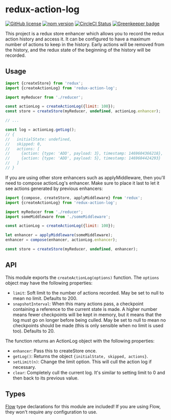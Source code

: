 # redux-action-log

[![GitHub license](https://img.shields.io/badge/license-MIT-blue.svg)](https://github.com/Macil/redux-action-log/blob/master/LICENSE.txt) [![npm version](https://img.shields.io/npm/v/redux-action-log.svg?style=flat)](https://www.npmjs.com/package/redux-action-log) [![CircleCI Status](https://circleci.com/gh/Macil/redux-action-log.svg?style=shield)](https://circleci.com/gh/Macil/redux-action-log) [![Greenkeeper badge](https://badges.greenkeeper.io/Macil/redux-action-log.svg)](https://greenkeeper.io/)

This project is a redux store enhancer which allows you to record the redux
action history and access it. It can be configured to have a maximum number of
actions to keep in the history. Early actions will be removed from the history,
and the redux state of the beginning of the history will be recorded.

## Usage

```js
import {createStore} from 'redux';
import {createActionLog} from 'redux-action-log';

import myReducer from './reducer';

const actionLog = createActionLog({limit: 100});
const store = createStore(myReducer, undefined, actionLog.enhancer);

// ...

const log = actionLog.getLog();
// {
//   initialState: undefined,
//   skipped: 0,
//   actions: [
//     {action: {type: 'ADD', payload: 3}, timestamp: 1469604366218},
//     {action: {type: 'ADD', payload: 5}, timestamp: 1469604424293}
//   ]
// }
```

If you are using other store enhancers such as applyMiddleware, then you'll
need to compose actionLog's enhancer. Make sure to place it last to let it see
actions generated by previous enhancers:

```js
import {compose, createStore, applyMiddleware} from 'redux';
import {createActionLog} from 'redux-action-log';

import myReducer from './reducer';
import someMiddleware from './someMiddleware';

const actionLog = createActionLog({limit: 100});

let enhancer = applyMiddleware(someMiddleware);
enhancer = compose(enhancer, actionLog.enhancer);

const store = createStore(myReducer, undefined, enhancer);
```

## API

This module exports the `createActionLog(options)` function. The `options`
object may have the following properties:
* `limit`: Soft limit to the number of actions recorded. May be set to null to
 mean no limit. Defaults to 200.
* `snapshotInterval`: When this many actions pass, a checkpoint containing a
 reference to the current state is made. A higher number means fewer
 checkpoints will be kept in memory, but it means that the log must go on
 longer before being culled. May be set to null to mean no checkpoints should
 be made (this is only sensible when no limit is used too). Defaults to 20.

The function returns an ActionLog object with the following properties:
* `enhancer`: Pass this to createStore once.
* `getLog()`: Returns the object `{initialState, skipped, actions}`.
* `setLimit(n)`: Change the limit option. This will cull the action log if
 necessary.
* `clear`: Completely cull the current log. It's similar to setting limit to 0
 and then back to its previous value.

## Types

[Flow](https://flowtype.org/) type declarations for this module are included!
If you are using Flow, they won't require any configuration to use.
